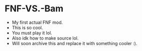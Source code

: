 # FNF-VS.-Bam
* My first actual FNF mod.
* This is so cool.
* You must play it lol.
* Also idk how to make source lol.
* Will soon archive this and replace it with something cooler :).
